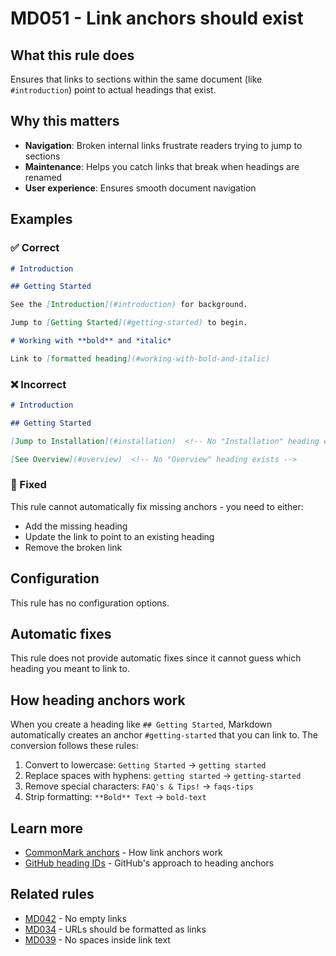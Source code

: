 # MD051 - Link anchors should exist

## What this rule does

Ensures that links to sections within the same document (like `#introduction`) point to actual headings that exist.

## Why this matters

- **Navigation**: Broken internal links frustrate readers trying to jump to sections
- **Maintenance**: Helps you catch links that break when headings are renamed
- **User experience**: Ensures smooth document navigation

## Examples

### ✅ Correct

```markdown
# Introduction

## Getting Started

See the [Introduction](#introduction) for background.

Jump to [Getting Started](#getting-started) to begin.

# Working with **bold** and *italic*

Link to [formatted heading](#working-with-bold-and-italic)
```

### ❌ Incorrect

<!-- rumdl-disable MD051 -->

```markdown
# Introduction

## Getting Started

[Jump to Installation](#installation)  <!-- No "Installation" heading exists -->

[See Overview](#overview)  <!-- No "Overview" heading exists -->
```

<!-- rumdl-enable MD051 -->

### 🔧 Fixed

This rule cannot automatically fix missing anchors - you need to either:
- Add the missing heading
- Update the link to point to an existing heading
- Remove the broken link

## Configuration

This rule has no configuration options.

## Automatic fixes

This rule does not provide automatic fixes since it cannot guess which heading you meant to link to.

## How heading anchors work

When you create a heading like `## Getting Started`, Markdown automatically creates an anchor `#getting-started` that you can link to. The conversion follows these rules:

1. Convert to lowercase: `Getting Started` → `getting started`
2. Replace spaces with hyphens: `getting started` → `getting-started`
3. Remove special characters: `FAQ's & Tips!` → `faqs-tips`
4. Strip formatting: `**Bold** Text` → `bold-text`

## Learn more

- [CommonMark anchors](https://spec.commonmark.org/) - How link anchors work
- [GitHub heading IDs](https://docs.github.com/en/get-started/writing-on-github/getting-started-with-writing-and-formatting-on-github/basic-writing-and-formatting-syntax#section-links) - GitHub's approach to heading anchors

## Related rules

- [MD042](md042.md) - No empty links
- [MD034](md034.md) - URLs should be formatted as links
- [MD039](md039.md) - No spaces inside link text
